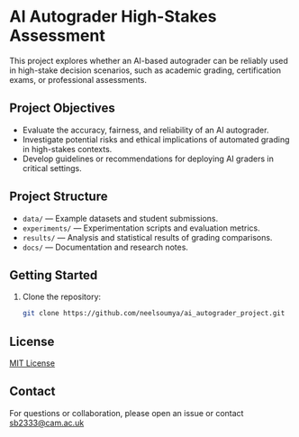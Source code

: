 # AI Autograder High-Stakes Assessment

This project explores whether an AI-based autograder can be reliably used in high-stake decision scenarios, such as academic grading, certification exams, or professional assessments.

## Project Objectives

- Evaluate the accuracy, fairness, and reliability of an AI autograder.
- Investigate potential risks and ethical implications of automated grading in high-stakes contexts.
- Develop guidelines or recommendations for deploying AI graders in critical settings.

## Project Structure

- `data/` — Example datasets and student submissions.
- `experiments/` — Experimentation scripts and evaluation metrics.
- `results/` — Analysis and statistical results of grading comparisons.
- `docs/` — Documentation and research notes.

## Getting Started

1. Clone the repository:
   ```bash
   git clone https://github.com/neelsoumya/ai_autograder_project.git
   ```

## License

[MIT License](LICENSE)

## Contact

For questions or collaboration, please open an issue or contact sb2333@cam.ac.uk

